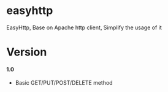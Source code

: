 # easyhttp
EasyHttp, Base on Apache http client, Simplify the usage of it

# Version
#### 1.0
* Basic GET/PUT/POST/DELETE method
